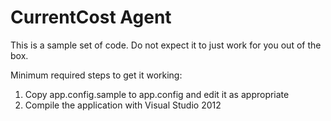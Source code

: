 # CurrentCost Agent

This is a sample set of code.  Do not expect it to just work for you out of the box.

Minimum required steps to get it working:

1. Copy app.config.sample to app.config and edit it as appropriate
2. Compile the application with Visual Studio 2012
